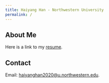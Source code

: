 ```yaml
---
title: Haiyang Han - Northwestern University
permalink: /
---
```

About Me
-----------
Here is a link to my [resume](https://users.eecs.northwestern.edu/~hhu010/docs/cv_hhy.pdf).

Contact
-----------
Email: [haiyanghan2020@u.northwestern.edu](mailto:haiyanghan2020@u.northwestern.edu).
